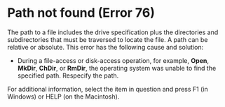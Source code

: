 
# Path not found (Error 76)

The path to a file includes the drive specification plus the directories and subdirectories that must be traversed to locate the file. A path can be relative or absolute. This error has the following cause and solution:



- During a file-access or disk-access operation, for example,  **Open**,  **MkDir**,  **ChDir**, or  **RmDir**, the operating system was unable to find the specified path. Respecify the path.
    

For additional information, select the item in question and press F1 (in Windows) or HELP (on the Macintosh).
